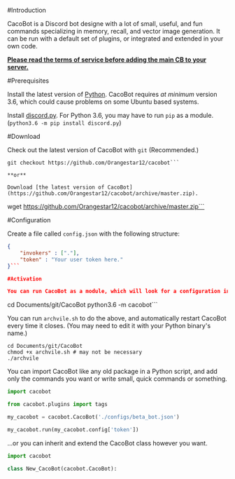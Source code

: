 #Introduction

CacoBot is a Discord bot designe with a lot of small, useful, and fun commands specializing in memory, recall, and vector image generation. It can be run with a default set of plugins, or integrated and extended in your own code.

**[Please read the terms of service before adding the main CB to your server.](https://github.com/Orangestar12/cacobot/blob/master/tos.md)**

#Prerequisites

Install the latest version of [Python](https://www.python.org). CacoBot requires *at minimum* version 3.6, which could cause problems on some Ubuntu based systems.

Install [discord.py](https://github.com/Rapptz/discord.py/). For Python 3.6, you may have to run `pip` as a module. (`python3.6 -m pip install discord.py`)

#Download

Check out the latest version of CacoBot with `git` (Recommended.)

```
git checkout https://github.com/Orangestar12/cacobot```

**or**

Download [the latest version of CacoBot](https://github.com/Orangestar12/cacobot/archive/master.zip).

```
wget https://github.com/Orangestar12/cacobot/archive/master.zip```

#Configuration

Create a file called `config.json` with the following structure:

```json
{
    "invokers" : ["."],
    "token" : "Your user token here."
}```

#Activation

You can run CacoBot as a module, which will look for a configuration in the directory `./configs` and activate every command stored in `cacobot/plugins`

```
cd Documents/git/CacoBot
python3.6 -m cacobot```

You can run `archvile.sh` to do the above, and automatically restart CacoBot every time it closes. (You may need to edit it with your Python binary's name.)

```
cd Documents/git/CacoBot
chmod +x archvile.sh # may not be necessary
./archvile
```

You can import CacoBot like any old package in a Python script, and add only the commands you want or write small, quick commands or something.

```py
import cacobot

from cacobot.plugins import tags

my_cacobot = cacobot.CacoBot('./configs/beta_bot.json')

my_cacobot.run(my_cacobot.config['token'])
```

...or you can inherit and extend the CacoBot class however you want.

```py
import cacobot

class New_CacoBot(cacobot.CacoBot):
```

